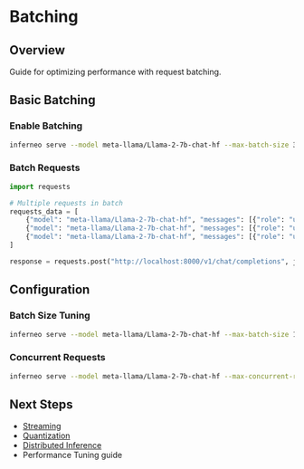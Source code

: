 # Batching

## Overview

Guide for optimizing performance with request batching.

## Basic Batching

### Enable Batching

```bash
inferneo serve --model meta-llama/Llama-2-7b-chat-hf --max-batch-size 32
```

### Batch Requests

```python
import requests

# Multiple requests in batch
requests_data = [
    {"model": "meta-llama/Llama-2-7b-chat-hf", "messages": [{"role": "user", "content": "Hello 1"}]},
    {"model": "meta-llama/Llama-2-7b-chat-hf", "messages": [{"role": "user", "content": "Hello 2"}]},
    {"model": "meta-llama/Llama-2-7b-chat-hf", "messages": [{"role": "user", "content": "Hello 3"}]}
]

response = requests.post("http://localhost:8000/v1/chat/completions", json=requests_data)
```

## Configuration

### Batch Size Tuning

```bash
inferneo serve --model meta-llama/Llama-2-7b-chat-hf --max-batch-size 16
```

### Concurrent Requests

```bash
inferneo serve --model meta-llama/Llama-2-7b-chat-hf --max-concurrent-requests 100
```

## Next Steps

- [Streaming](streaming.md)
- [Quantization](quantization.md)
- [Distributed Inference](distributed-inference.md)
- Performance Tuning guide 